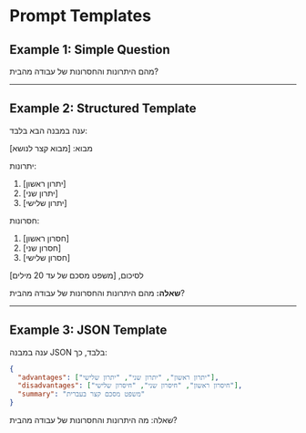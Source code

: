 # Prompt Templates

## Example 1: Simple Question

מהם היתרונות והחסרונות של עבודה מהבית?

---

## Example 2: Structured Template

ענה במבנה הבא בלבד:

מבוא: [מבוא קצר לנושא]

יתרונות:

1. [יתרון ראשון]
2. [יתרון שני]
3. [יתרון שלישי]

חסרונות:

1. [חסרון ראשון]
2. [חסרון שני]
3. [חסרון שלישי]

לסיכום, [משפט מסכם של עד 20 מילים]

**שאלה:** מהם היתרונות והחסרונות של עבודה מהבית?

---

## Example 3: JSON Template

ענה במבנה JSON בלבד, כך:

```json
{
  "advantages": ["יתרון ראשון", "יתרון שני", "יתרון שלישי"],
  "disadvantages": ["חיסרון ראשון", "חיסרון שני", "חיסרון שלישי"],
  "summary": "משפט מסכם קצר בעברית"
}
```

שאלה: מה היתרונות והחסרונות של עבודה מהבית?
